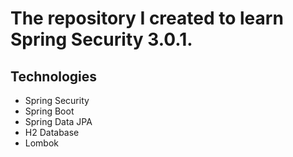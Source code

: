 # The repository I created to learn Spring Security 3.0.1.

## Technologies
* Spring Security 
* Spring Boot
* Spring Data JPA
* H2 Database
* Lombok